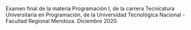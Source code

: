Examen final de la materia Programación I, de la carrera Tecnicatura Universitaria en Programación, de la Universidad Tecnológica Nacional - Facultad Regional Mendoza. Diciembre 2020.
